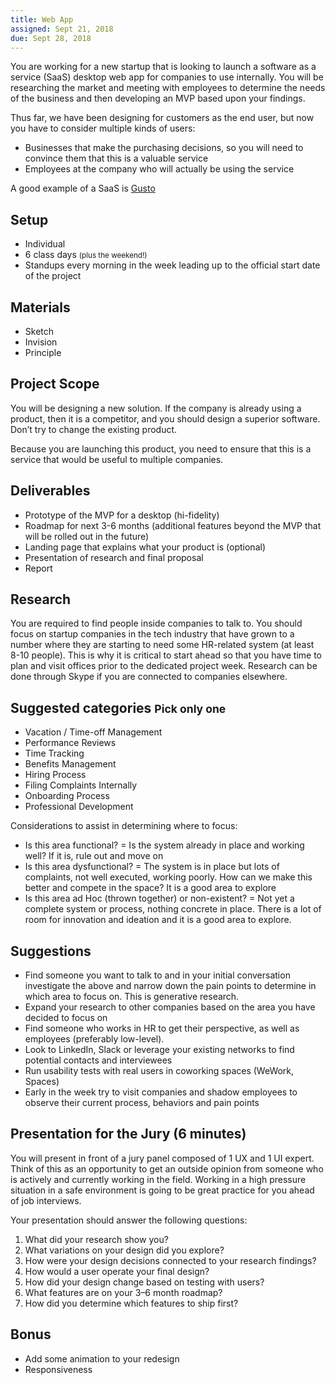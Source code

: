 ```yaml
---
title: Web App
assigned: Sept 21, 2018
due: Sept 28, 2018
---
```


You are working for a new startup that is looking to launch a software as a service (SaaS) desktop web app for companies to use internally. You will be researching the market and meeting with employees to determine the needs of the business and then developing an MVP based upon your findings. 

Thus far, we have been designing for customers as the end user, but now you have to consider multiple kinds of users: 
- Businesses that make the purchasing decisions, so you will need to convince them that this is a valuable service
- Employees at the company who will actually be using the service

A good example of a SaaS is [Gusto](https://gusto.com/)


## Setup

- Individual
- 6 class days <small>(plus the weekend!)</small>
- Standups every morning in the week leading up to the official start date of the project


## Materials

- Sketch
- Invision
- Principle


## Project Scope

You will be designing a new solution. If the company is already using a product, then it is a competitor, and you should design a superior software. Don’t try to change the existing product. 

Because you are launching this product, you need to ensure that this is a service that would be useful to multiple companies. 


## Deliverables

- Prototype of the MVP for a desktop (hi-fidelity)
- Roadmap for next 3-6 months (additional features beyond the MVP that will be rolled out in the future)
- Landing page that explains what your product is (optional) 
- Presentation of research and final proposal
- Report 


## Research

You are required to find people inside companies to talk to. You should focus on startup companies in the tech industry that have grown to a number where they are starting to need some HR-related system (at least 8-10 people). This is why it is critical to start ahead so that you have time to plan and visit offices prior to the dedicated project week. Research can be done through Skype if you are connected to companies elsewhere.


## Suggested categories <small>Pick only one</small>

- Vacation / Time-off Management
- Performance Reviews 
- Time Tracking 
- Benefits Management 
- Hiring Process 
- Filing Complaints Internally
- Onboarding Process 
- Professional Development 

Considerations to assist in determining where to focus:
- Is this area functional? = Is the system already in place and working well? If it is, rule out and move on
- Is this area dysfunctional? = The system is in place but lots of complaints, not well executed, working poorly. How can we make this better and compete in the space? It is a good area to explore
- Is this area ad Hoc (thrown together) or non-existent? = Not yet a complete system or process, nothing concrete in place. There is a lot of room for innovation and ideation and it is a good area to explore. 


## Suggestions

- Find someone you want to talk to and in your initial conversation investigate the above and narrow down the pain points to determine in which area to focus on. This is generative research. 
- Expand your research to other companies based on the area you have decided to focus on
- Find someone who works in HR to get their perspective, as well as employees (preferably low-level).
- Look to LinkedIn, Slack or leverage your existing networks to find potential contacts and interviewees
- Run usability tests with real users in coworking spaces (WeWork, Spaces)
- Early in the week try to visit companies and shadow employees to observe their current process, behaviors and pain points


## Presentation for the Jury (6 minutes)

You will present in front of a jury panel composed of 1 UX and 1 UI expert. Think of this as an opportunity to get an outside opinion from someone who is actively and currently working in the field. Working in a high pressure situation in a safe environment is going to be great practice for you ahead of job interviews. 

Your presentation should answer the following questions:

1. What did your research show you?
2. What variations on your design did you explore?
3. How were your design decisions connected to your research findings?
4. How would a user operate your final design?
5. How did your design change based on testing with users?
6. What features are on your 3–6 month roadmap?
7. How did you determine which features to ship first?


## Bonus

- Add some animation to your redesign
- Responsiveness


